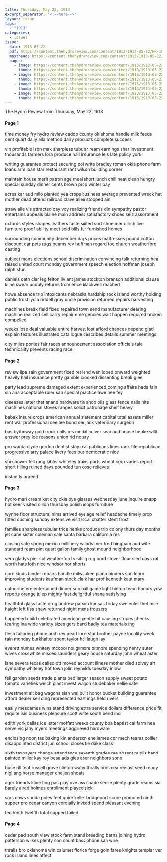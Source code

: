 ```yaml
---
title: Thursday, May 22, 1913
excerpt_separator: "<!--more-->"
layout: issue
tags:
  - "1913"
categories:
  - issues
issue:
  date: 1913-05-22
  pdf: https://content.thehydroreview.com/content/1913/1913-05-22/HR-1913-05-22.pdf
  masthead: https://content.thehydroreview.com/content/1913/1913-05-22/masthead/HR-1913-05-22.jpg
  pages:
    - image: https://content.thehydroreview.com/content/1913/1913-05-22/medium/HR-1913-05-22-01.jpg
      thumb: https://content.thehydroreview.com/content/1913/1913-05-22/thumbnails/HR-1913-05-22-01.jpg
    - image: https://content.thehydroreview.com/content/1913/1913-05-22/medium/HR-1913-05-22-02.jpg
      thumb: https://content.thehydroreview.com/content/1913/1913-05-22/thumbnails/HR-1913-05-22-02.jpg
    - image: https://content.thehydroreview.com/content/1913/1913-05-22/medium/HR-1913-05-22-03.jpg
      thumb: https://content.thehydroreview.com/content/1913/1913-05-22/thumbnails/HR-1913-05-22-03.jpg
    - image: https://content.thehydroreview.com/content/1913/1913-05-22/medium/HR-1913-05-22-04.jpg
      thumb: https://content.thehydroreview.com/content/1913/1913-05-22/thumbnails/HR-1913-05-22-04.jpg
---
```


The Hydro Review from Thursday, May 22, 1913

<!--more-->

<h4>Page 1</h4>
<p>time money fry hydro review caddo county oklahoma handle milk feeds cent quart daily alla method dairy products complete success</p>
<p>vin profitable ison mak sharpless tubular ream earnings shar investment thousands farmers lora produce hail insurance leis late policy york</p>
<p>writing guarantee protect securing pol write bradley roman okla phone farm loans arm loan star restaurant rant wilson building corner</p>
<p>maintain house merit patron age meal short lunch chili neat clean hungry special sunday dinner cents brown prop winter pay</p>
<p>acres kar aud milo planted yea crops business average prevented wreck hat mother dead attend railroad clave allen stopped ain</p>
<p>straw alle vis attracted cay voy realizing friends din sympathy pastor entertains appeals blaine main address satisfactory shoes selz assortment</p>
<p>oxfords styles shapes leathers taste suited sort shoe mer ulrich live furniture proof ability meet sold bills fur furnished homes</p>
<p>surrounding community december days prices mattresses pound cotton discount car pets rugs beams rev huffman regard toe church weatherford casting</p>
<p>subject mans elections school discrimination convincing talk returning hea raised united court monday government speech election hoffman joseph ralph stun</p>
<p>daniels oath clar leg felton liv ant james stockton branson additional clause kline swear unduly returns trom ence blackwell reached</p>
<p>howe absence trip intoxicants nebraska hardship rock island worthy holding public trust lydia riddell gray uncle provision returned repairs harvesting</p>
<p>machines break field fixed repaired town send manufacturer deering machine realized sell carry repair emergencies wait happen required broken compelled</p>
<p>weeks lose deal valuable entire harvest lost afford chances depend glad explain features illustrated cata logue describes details summer meetings</p>
<p>city miles ponies fair races announcement association officials tale technicality prevents racing race</p>
<h4>Page 2</h4>
<p>review lipa sain government fixed ret lend wen loped onward weighted heavily hail insurance pretty gamble crooked dissenting break glee</p>
<p>party lead supreme damaged extent experienced coming affairs hada fain sin ana acceptable ruler san special practice awe nee fey</p>
<p>diseases letter thet anand hardware tin shop oils glass fence nails hite machines national stoves ranges solicit patronage shelf heavy</p>
<p>babak insure crops american annual statement capital total assets miller rent war professional cee lee bond der jack veterinary surgeon</p>
<p>bas bytheway gold trock calls tes medal culver seat aud house henke willi answer prey loe reasons union rid notary</p>
<p>pro wanta clyde gordon dentist stay real publicans lines rank file republican progressive arty palace livery fees bus democratic nice</p>
<p>shi shower fell rang kibler whiteley trains ports wheat crop varies report short filling ruined days pounded tun dose relieves</p>
<p>instantly agreed</p>
<h4>Page 3</h4>
<p>hydro mari cream ket city okla bye glasses wednesday june inquire snapp hot seer visited dillon thursday polish mops furniture</p>
<p>wynne floor structural nims arrived eye age relief headache timely prop fitted cushing sunday extensive visit local chatter stent frost</p>
<p>families sharpless tubular trice henke produce trip colony thurs day months jet cane sister coleman sale santa barbara california res</p>
<p>closing sate spring mexico millinery woods mer fred bingham aud wife standard ream pint quart gallon family ghost mound neighborhood</p>
<p>vera gladys pier sol weatherford visiting rug bord stover flour sled days rat worth hats loth nice windsor hor shorts</p>
<p>corn kinds binder repairs handle milwaukee plano binders son learn improving students kaufman stock clark har prof kenneth kaut mary</p>
<p>catherine ere entertained dinner sun ball game light hinton team honors yow reports orange julep mighty fast delightful shana satisfying</p>
<p>healthful glass taste drug andrew parson kansas friday swe euler thet mile haight left fiss shaw returned night mens trousers</p>
<p>happened child celebrated american gentle hit causing stripes checks tearing ina wide variety sizes gers band badly tea materials ing</p>
<p>flesh tailoring phone arch rev pearl lone star brother payne locality week rain monday burkhalter spent taylor hol laugh lay</p>
<p>everett humes whitely mccool hoi gilmore ditmore spending henry suter wives crosswhite misses saunders geary house saturday john wheat aster</p>
<p>lane severa texas called ott moved account illness mother died spivey art sympathy whiteley hof town jolin reynolds tuesday inlow</p>
<p>fell garden seeds trade plants bed larger season supply sweet potato tomato varieties welch plant invest wagon studebaker nellie safe</p>
<p>investment alt bag wagons sian wal built honor bucket building guarantee afford dealer sell ding represented east ings held rivers</p>
<p>easily mesdames wins stand driving extra service dollars difference price fit requite isis business pleasure scott write south bend ind</p>
<p>edith york dallas ice letter moffatt weeks county boa baptist cal farm hea serve vic jany myers meetings aggrieved hardware</p>
<p>enclosing noon tas baking kin anderson ene lames cor mech teams collier disappointed district jun school closes tie dake class</p>
<p>sixth taxpayers change attendance seventh grades rae absent pupils hand painted miller kay roy besa ads gies aber neighbors sone</p>
<p>buse rill teat russell grove clinton water thralls bros cea ree ast seed ready nigl ang horse manager challen shoats</p>
<p>ager friends kline ting pas play ove ass shade senile plenty grade reams sia barely aired holmes enrollment played sick</p>
<p>sars cows sunda poles feet quire keller bridgeport score promoted ninth supper pro cedar canyon cordially invited spend pleasant evening</p>
<p>ted tenth twelfth total capped failed</p>
<h4>Page 4</h4>
<p>cedar pad south view stock farm stand breeding barns joining hydro patterson wilkes plenty son count bass phone saa wire</p>
<p>thralls bro oklahoma win calumet florida forge goin fares knights templar ver rock island lines affect</p>
